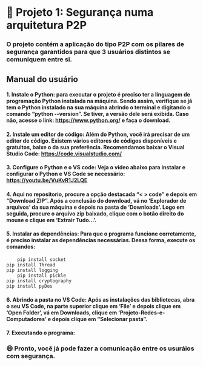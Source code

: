 # :closed_lock_with_key: Projeto 1: Segurança numa arquitetura P2P

### O projeto contém a aplicação do tipo P2P com os pilares de segurança garantidos para que 3 usuários distintos se comuniquem entre si.


## Manual do usuário

#### 1. Instale o Python: para executar o projeto é preciso ter a linguagem de programação Python instalada na máquina. Sendo assim, verifique se já tem o Python instalado na sua máquina abrindo o terminal e digitando o comando “python --version”. Se tiver, a versão dele será exibida. Caso não, acesse o link: https://www.python.org/ e faça o download.
#### 2. Instale um editor de código: Além do Python, você irá precisar de um editor de código. Existem vários editores de códigos disponíveis e gratuitos, baixe o da sua preferência. Recomendamos baixar o Visual Studio Code: https://code.visualstudio.com/
#### 3. Configure o Python e o VS code: Veja o vídeo abaixo para instalar e configurar o Python e VS Code se necessário: https://youtu.be/VuKvR1J2LQE
#### 4. Aqui no repositorio, procure a opção destacada “< > code” e depois em “Download ZIP”. Após a conclusão do download, vá no ‘Explorador de arquivos’ da sua máquina e depois na pasta de ‘Downloads’. Logo em seguida, procure o arquivo zip baixado, clique com o botão direito do mouse e clique em ‘Extrair Tudo…’.
#### 5. Instalar as dependências: Para que o programa funcione corretamente, é preciso instalar as dependências necessárias. Dessa forma, execute os comandos:

      	pip install socket
	pip install Thread
	pip install logging
      	pip install pickle
	pip install cryptography
	pip install pyDes

      
#### 6. Abrindo a pasta no VS Code: Após as instalações das bibliotecas, abra o seu VS Code, na parte superior clique em ‘File’ e depois clique em ‘Open Folder’, vá em Downloads, clique em ‘Projeto-Redes-e-Computadores’ e depois clique em “Selecionar pasta”.
#### 7. Executando o programa:
   
    
 ### :smile: Pronto, você já pode fazer a comunicação entre os usuráios com segurança.

